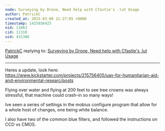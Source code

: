 ```yaml
---
node: Surveying by Drone, Need help with Cfastie's .lut Usage
author: PatrickC
created_at: 2015-03-09 21:27:05 +0000
timestamp: 1425936425
nid: 11663
cid: 11310
uid: 431386
---
```




[PatrickC](../profile/PatrickC) replying to: [Surveying by Drone, Need help with Cfastie's .lut Usage](../notes/PatrickC/03-09-2015/surveying-by-drone-ndvi-need-help-with-cfastie-s-lut-usage)

----
Heres a update, look here: https://www.kickstarter.com/projects/215756405/uav-for-humanitarian-aid-and-environmental-researc/posts

Flying over water and flying at 200 feet to see tree crowns was always stressful, that machine could crash-in so many ways!

Ive seen a series of settings in the mobius configure program that allow for a whole host of changes, one being white balance. 

I also have two of the common  blue filters, and followed the instructions on CCD vs CMOS. 

